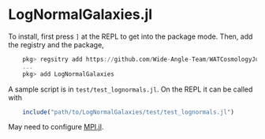 # LogNormalGalaxies.jl


To install, first press `]` at the REPL to get into the package mode. Then, add the registry and the package,
```julia
	pkg> regsitry add https://github.com/Wide-Angle-Team/WATCosmologyJuliaRegistry.git
	...
	pkg> add LogNormalGalaxies
```

A sample script is in `test/test_lognormals.jl`. On the REPL it can be called with
```julia
	include("path/to/LogNormalGalaxies/test/test_lognormals.jl")
```

May need to configure [MPI.jl](https://juliaparallel.github.io/MPI.jl/stable/configuration/).
